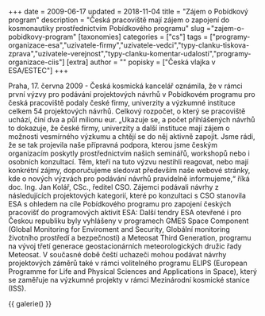 +++
date = 2009-06-17
updated = 2018-11-04
title = "Zájem o Pobídkový program"
description = "Česká pracoviště mají zájem o zapojení do kosmonautiky prostřednictvím Pobídkového programu"
slug ="zajem-o-pobidkovy-program"
[taxonomies]
categories = ["cs"]
tags = ["programy-organizace-esa","uzivatele-firmy","uzivatele-vedci","typy-clanku-tiskova-zprava","uzivatele-verejnost","typy-clanku-komentar-udalosti","programy-organizace-ciis"]
[extra]
author = ""
popisky = ["Česká vlajka v ESA/ESTEC"]
+++

Praha, 17. června 2009 - Česká kosmická kancelář oznámila, že v rámci první výzvy pro podávání projektových návrhů v Pobídkovém programu pro česká pracoviště podaly české firmy, univerzity a výzkumné instituce celkem 54 projektových návrhů. Celkový rozpočet, o který se pracoviště uchází, činí dva a půl milionu eur. „Ukazuje se, a počet přihlášených návrhů to dokazuje, že české firmy, univerzity a další instituce mají zájem o možnosti vesmírného výzkumu a chtějí se do něj aktivně zapojit. Jsme rádi, že se tak projevila naše přípravná podpora, kterou jsme českým organizacím poskytly prostřednictvím našich seminářů, workshopů nebo i osobních konzultací. Těm, kteří na tuto výzvu nestihli reagovat, nebo mají konkrétní zájmy, doporučujeme sledovat především naše webové stránky, kde o nových výzvách pro podávání návrhů pravidelně informujeme,“ říká doc. Ing. Jan Kolář, CSc., ředitel CSO. Zájemci podávali návrhy z následujících projektových kategorií, které po konzultaci s CSO stanovila ESA s ohledem na cíle Pobídkového programu pro zapojení českých pracovišť do programových aktivit ESA: Další tendry ESA otevřené i pro Českou republiku byly vyhlášeny v programech GMES Space Component (Global Monitoring for Enviroment and Security, Globální monitoring životního prostředí a bezpečnosti) a Meteosat Third Generation, programu na vývoj třetí generace geostacionárních meteorologických družic řady Meteosat. V současné době čeští uchazeči mohou podávat návrhy projektových záměrů také v rámci volitelného programu ELIPS (European Programme for Life and Physical Sciences and Applications in Space), který se zaměřuje na výzkumné projekty v rámci Mezinárodní kosmické stanice (ISS).

{{ galerie() }}
